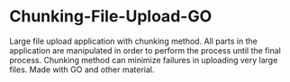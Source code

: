 # Chunking-File-Upload-GO
Large file upload application with chunking method. All parts in the application are manipulated in order to perform the process until the final process. Chunking method can minimize failures in uploading very large files. Made with GO and other material.
